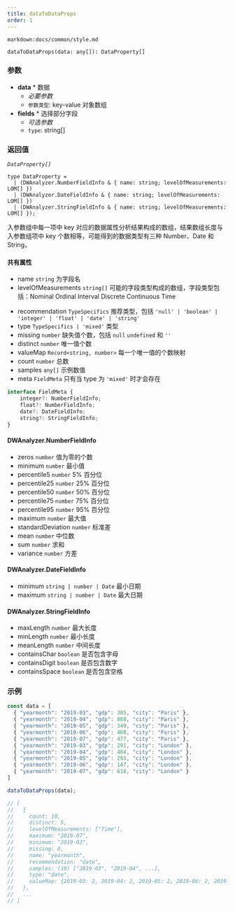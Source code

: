 ```yaml
---
title: dataToDataProps
order: 1
---
```


`markdown:docs/common/style.md`

<div class='doc-md'>

```sign
dataToDataProps(data: any[]): DataProperty[]
```

### 参数

* **data** * 数据
  * _必要参数_
  * `参数类型`: key-value 对象数组
* **fields** * 选择部分字段
  * _可选参数_
  * `type`: string[]
### 返回值

*`DataProperty[]`* 

```sign
type DataProperty =
  | (DWAnalyzer.NumberFieldInfo & { name: string; levelOfMeasurements: LOM[] })
  | (DWAnalyzer.DateFieldInfo & { name: string; levelOfMeasurements: LOM[] })
  | (DWAnalyzer.StringFieldInfo & { name: string; levelOfMeasurements: LOM[] });
```

入参数组中每一项中 key 对应的数据属性分析结果构成的数组，结果数组长度与入参数组项中 key 个数相等，可能得到的数据类型有三种 Number、Date 和 String，

#### 共有属性

* name `string` 为字段名
* levelOfMeasurements `string[]` 可能的字段类型构成的数组，字段类型包括：Nominal Ordinal Interval Discrete Continuous Time

<!-- extends FieldInfo -->
* recommendation `TypeSpecifics` 推荐类型，包括 `'null' | 'boolean' | 'integer' | 'float' | 'date' | 'string'`
* type `TypeSpecifics | 'mixed'` 类型
* missing `number` 缺失值个数，包括 `null` `undefined` 和 `''`
* distinct `number` 唯一值个数
* valueMap `Record<string, number>` 每一个唯一值的个数映射
* count `number` 总数
* samples `any[]` 示例数值
* meta `FieldMeta` 只有当 type 为 `'mixed'` 时才会存在
```ts
interface FieldMeta {
    integer?: NumberFieldInfo;  
    float?: NumberFieldInfo;
    date?: DateFieldInfo;
    string?: StringFieldInfo;
}
```

#### DWAnalyzer.NumberFieldInfo

* zeros `number` 值为零的个数
* minimum `number` 最小值
* percentile5 `number` 5% 百分位
* percentile25 `number` 25% 百分位
* percentile50 `number` 50% 百分位
* percentile75 `number` 75% 百分位
* percentile95 `number` 95% 百分位
* maximum `number` 最大值
* standardDeviation `number` 标准差
* mean `number` 中位数
* sum `number` 求和
* variance `number` 方差

#### DWAnalyzer.DateFieldInfo

* minimum `string | number | Date` 最小日期
* maximum `string | number | Date` 最大日期

#### DWAnalyzer.StringFieldInfo

* maxLength `number` 最大长度
* minLength `number` 最小长度
* meanLength `number` 中间长度
* containsChar `boolean` 是否包含字母
* containsDigit `boolean` 是否包含数字
* containsSpace `boolean` 是否包含空格

### 示例

```ts
const data = [
  { "yearmonth": "2019-03", "gdp": 385, "city": "Paris" },
  { "yearmonth": "2019-04", "gdp": 888, "city": "Paris" },
  { "yearmonth": "2019-05", "gdp": 349, "city": "Paris" },
  { "yearmonth": "2019-06", "gdp": 468, "city": "Paris" },
  { "yearmonth": "2019-07", "gdp": 477, "city": "Paris" },
  { "yearmonth": "2019-03", "gdp": 291, "city": "London" },
  { "yearmonth": "2019-04", "gdp": 484, "city": "London" },
  { "yearmonth": "2019-05", "gdp": 293, "city": "London" },
  { "yearmonth": "2019-06", "gdp": 147, "city": "London" },
  { "yearmonth": "2019-07", "gdp": 618, "city": "London" }
]

dataToDataProps(data);

// [
//   { 
//     count: 10,
//     distinct: 5,
//     levelOfMeasurements: ["Time"],
//     maximum: "2019-07",
//     minimum: "2019-03",
//     missing: 0,
//     name: "yearmonth",
//     recommendation: "date",
//     samples: (10) ["2019-03", "2019-04", ...],
//     type: "date",
//     valueMap: {2019-03: 2, 2019-04: 2, 2019-05: 2, 2019-06: 2, 2019-07: 2}
//   },
//   ...
// ]
```

</div>
